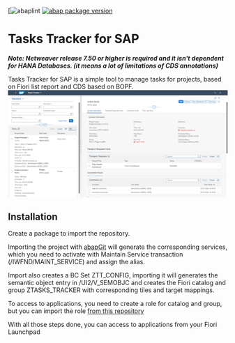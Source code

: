 [![abaplint](https://github.com/jrodriguez-rc/abap-tasks-tracker/workflows/abaplint/badge.svg)
[![abap package version](https://img.shields.io/endpoint?url=https://shield.abap.space/version-shield-json/github/jrodriguez-rc/abap-tasks-tracker/src/zcl_tt_apack.clas.abap/gc_version&label=version)](https://github.com/jrodriguez-rc/abap-tasks-tracker/blob/master/src/zcl_tt_apack.clas.abap)
# Tasks Tracker for SAP

***Note: Netweaver release 7.50 or higher is required and it isn't dependent for HANA Databases. (it means a lot of limitations of CDS annotations)***

Tasks Tracker for SAP is a simple tool to manage tasks for projects, based on Fiori list report and CDS based on BOPF.
![Task details](./images/task-details.png)

## Installation

Create a package to import the repository.

Importing the project with [abapGit](https://docs.abapgit.org/) will generate the corresponding services, which you need to activate with Maintain Service transaction (/IWFND/MAINT_SERVICE) and assign the alias.

Import also creates a BC Set ZTT_CONFIG, importing it will generates the semantic object entry in /UI2/V_SEMOBJC and creates the Fiori catalog and group ZTASKS_TRACKER with corresponding tiles and target mappings.

To access to applications, you need to create a role for catalog and group, but you can import the role [from this repository](/jrodriguez-rc/abap-tasks-tracker/tree/master/roles)

With all those steps done, you can access to applications from your Fiori Launchpad

